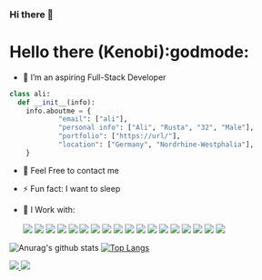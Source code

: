 ### Hi there 👋

<!--
**alirusta/alirusta** is a ✨ _special_ ✨ repository because its `README.md` (this file) appears on your GitHub profile.

Here are some ideas to get you started:

- 🔭 I’m currently working on ...
- 🌱 I’m currently learning ...
- 👯 I’m looking to collaborate on ...
- 🤔 I’m looking for help with ...
- 💬 Ask me about ...
- 📫 How to reach me: ...
- 😄 Pronouns: ...
- ⚡ Fun fact: ...
-->

<!-- @format -->

### <h1>Hello there (Kenobi):godmode:</h1>
- 🌱 I’m an aspiring Full-Stack Developer
```python
class ali:
  def __init__(info):
    info.aboutme = {
            "email": ["ali"],
            "personal info": ["Ali", "Rusta", "32", "Male"],
            "portfolio": ["https://url/"],
            "location": ["Germany", "Nordrhine-Westphalia"],
    }
```
- 💬 Feel Free to contact me

- ⚡ Fun fact: I want to sleep
- 🤔 I Work with: <br><br> <image src="https://img.shields.io/badge/HTML5-E34F26?style=for-the-badge&logo=html5&logoColor=white" />
  <image src="https://img.shields.io/badge/CSS-239120?&style=for-the-badge&logo=css3&logoColor=white" />
  <image src="https://img.shields.io/badge/Bootstrap-563D7C?style=for-the-badge&logo=bootstrap&logoColor=white">
  <image src="https://img.shields.io/badge/JavaScript-F7DF1E?style=for-the-badge&logo=javascript&logoColor=black">
  <image src="https://img.shields.io/badge/React-20232A?style=for-the-badge&logo=react&logoColor=61DAFB">
  <image src="https://img.shields.io/badge/Node.js-43853D?style=for-the-badge&logo=node.js&logoColor=white">
  <image src="https://img.shields.io/badge/Microsoft_Azure-0089D6?style=for-the-badge&logo=microsoft-azure&logoColor=white"> <image src="https://img.shields.io/badge/Discord-7289DA?style=for-the-badge&logo=discord&logoColor=white"> <image src="https://img.shields.io/badge/GitHub-100000?style=for-the-badge&logo=github&logoColor=white"> <image src="https://img.shields.io/badge/Windows_95-008080?style=for-the-badge&logo=windows-95&logoColor=white"> <image src="https://img.shields.io/badge/Python-3776AB?style=for-the-badge&logo=python&logoColor=white"> <image src="https://img.shields.io/badge/Express.js-404D59?style=for-the-badge">
   <image src="https://img.shields.io/badge/MySQL-00000F?style=for-the-badge&logo=mysql&logoColor=white">
     <image src="https://img.shields.io/badge/PostgreSQL-316192?style=for-the-badge&logo=postgresql&logoColor=white">
     <image src="https://img.shields.io/badge/MongoDB-4EA94B?style=for-the-badge&logo=mongodb&logoColor=white">
     <image src="https://img.shields.io/badge/Unity-100000?style=for-the-badge&logo=unity&logoColor=white">
     <image src="https://img.shields.io/badge/Heroku-430098?style=for-the-badge&logo=heroku&logoColor=white">
    <image src="https://img.shields.io/badge/Counter_Strike-000000?style=for-the-badge&logo=counter-strike&logoColor=white">
      

![Anurag's github stats](https://github-readme-stats.vercel.app/api?username=alirusta&show_icons=true&theme=synthwave)
[![Top Langs](https://github-readme-stats.vercel.app/api/top-langs/?username=alirusta&langs_count=3&show_icons=true&theme=synthwave)](https://youtu.be/dQw4w9WgXcQ)


<a href="https://github.com/alirusta">
  <img src="https://img.shields.io/github/followers/alirusta">
</a>
<a href="https://github.com/alirusta">
  <img src="https://img.shields.io/github/stars/alirusta">
</a>
<!--
<image src="">
<image src=""> -->
